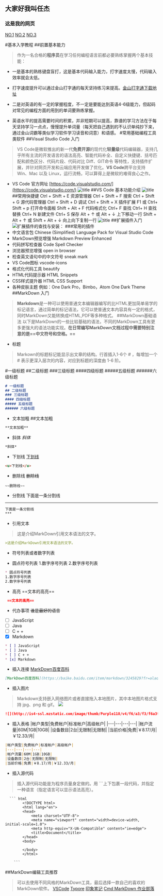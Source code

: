 ## 大家好我叫任杰 
### 这是我的网页
[NO.1](http://jiege.xyz/vue/1.html)
[NO.2](https://jiege.xyz/vue/2.html)
[NO.3](https://jiege.xyz/vue/3.html)

#基本入学教程
##前置基本能力
>作为一名合格的**程序员**在学习任何编程语言前都必要熟练掌握两个基本技能：
- 一是基本的熟练键盘盲打，这是基本代码输入能力，打字速度太慢，代码输入效率就会太低。
* 打字速度提升可以通过金山打字通的每天坚持练习来提高。[金山打字通下载地址](https://www.51dzt.com/)
- 二是对英语的有一定的掌握程度，不一定是要能达到英语4-6级能力，但起码对常见的编程方面的用到的单词要熟练掌握。
* 英语水平的提高需要时间的积累，并非短期可以提高，靠谱的学习方法在于每天坚持学习一点点，慢慢提升单词量（每天把自己遇到的不认识单纯抄下来，通过金山词霸等类似学习软件学习读音和词意）和语感。
#常用基础编程工具类软件
##Visual Studio Code 入门
>VS Code是微软推出的新一代**免费开源**的现代化**轻量级**代码编辑器，支持几乎所有主流的开发语言的语法高亮、智能代码补全、自定义快捷键、括号匹配和颜色区分、代码片段、代码对比 Diff、GIT命令 等特性，支持插件扩展，并针对网页开发和云端应用开发做了优化。**VS Code**跨平台支持 Win、Mac 以及 Linux，运行流畅，可以算得上是微软的难得良心之作。
- VS Code 官方网址 [https://code.visualstudio.com/](https://code.visualstudio.com/)
![title](img/1.jpg)
##VS Code 基本功能介绍
![title](img/1.png)
##常用快捷键
Ctrl + Shift + E 资源管理器
Ctrl + Shift + F 搜索
Ctrl + Shift + G 源代码管理器
Ctrl + Shift + D 调试
Ctrl + Shift + X 插件扩展
F1 或 Ctrl+ Shift + p 打开命令面板
Shift + Alt + F 代码格式化
Ctrl+ F 查找
Ctrl+ H 查找替换
Ctrl+ N 新建文件
Ctrl+ S 保存
Alt + ↑ 或 Alt + ↓ 上下移动一行
Shift + Alt + ↑ 或 Shift + Alt + ↓ 向上向下复制一行
![title](img/2.jpg)
##扩展插件入门
![扩展插件的查找与安装：](img/2.png)
###常用的插件
- 中文语言包 Chinese (Simplified) Language Pack for Visual Studio Code
- MarkDown预览增强 Markdown Preview Enhanced
- 代码拼写检查器 Code Spell Checker
- 浏览器预览增强 open in browser
- 检查英文语句中的中文符号 sneak mark
- VS Code图标 vscode-icons
- 格式化代码工具 beautify
- HTML代码提示器 HTML Snippets
- CSS样式提升器 HTML CSS Support
- 各种皮肤主题 例如：One Dark Pro，Bimbo，Atom One Dark Theme
##MarkDown 入门
>**Markdown**是一种可以使用普通文本编辑器编写的比HTML更加简单易学的标记语言，通过简单的标记语法，它可以使普通文本内容具有一定的格式，同时MarkDown又能转换成HTML,PDF等多种格式。
##MarkDown基础语法
>以下是MarkDown的一些比较基础的语法，不同的MarkDown工具有更多更强大的语法功能实现。**在日常编写MarkDown文档过程中需要特别注意的是==中文符号和空格。==**
- 标题
>Markown的标题标记能显示出文章的结构。行首插入1-6个 # ，每增加一个 # 表示更深入层次的内容，对应到标题的深度由 1-6 阶。

#一级标题
##二级标题
###三级标题
####四级标题
#####五级标题
######六级标题
~~~  markdown
# 一级标题
## 二级标题
### 三级标题
#### 四级标题
##### 五级标题
###### 六级标题
~~~
- 文本加粗
##文本加粗
~~~ markdown
**文本加粗**
~~~
- 斜体
*斜体*
~~~ markdown
*斜体*
~~~
- 下划线
<u>下划线</u>
~~~ markdown
<u>下划线</u>
~~~
- 删除线
~~删除线~~
~~~ mark down
~~删除线~~ 
~~~
- 分割线
下面是一条分割线
***
~~~ markdown
下面是一条分割线
***
~~~
- 引用文本
>这是介绍MarkDown引用文本语法的文字。
~~~ markdown
>这是介绍MarkDown引用文本语法的文字。
~~~
- 符号列表或者数字列表
* 圆点符号列表
1.数字序号列表
2.数字序号列表
~~~ markdown
* 圆点符号列表
1.数字序号列表
2.数字序号列表
~~~
- 高亮
==文本的高亮==
~~~ markdown
 ==文本的高亮==
 ~~~
 - 代办事项
 ~~谁是最好的语言~~
 * [ ] JavaScript
 * [ ] Java
 * [ ] C + +
 * [x] Markdown
 ~~~ markdown
 * [ ] JavaScript
 * [ ] Java
 * [ ] C + +
 * [x] Markdown
~~~
- 插入连接
[MarkDown百度百科](https://baike.baidu.com/item/markdown/3245829?fr=aladdin)
~~~ markdown
[MarkDown百度百科](https://baike.baidu.com/item/markdown/3245829?fr=aladdin)
~~~
- 插入图片
>Markdown支持嵌入网络图片或者直接拖入本地图片，其中本地图片格式支持 jpg、png 和 gif。
![](http://is4-ssl.mzstatic.com/image/thumb/Purple118/v4/f6/a3/f3/f6a3f3b8-8243-05ad-41f2-2fe69ae9d0d5/source/512x512bb.jpg)
~~~ markdown
![](http://is4-ssl.mzstatic.com/image/thumb/Purple118/v4/f6/a3/f3/f6a3f3b8-8243-05ad-41f2-2fe69ae9d0d5/source/512x512bb.jpg)
~~~
- 插入表格
|帐户类型|免费帐户|标准帐户|高级帐户|
|---|---|---|---|
|帐户流量|60M|1GB|10GB|
|设备数目|2台|无限制|无限制|
|当前价格|免费|￥8.17/月|￥12.33/月|
~~~ markdown
|帐户类型|免费帐户|标准帐户|高级帐户|
|---|---|---|---|
|帐户流量|60M|1GB|10GB|
|设备数目|2台|无限制|无限制|
|当前价格|免费|￥8.17/月|￥12.33/月|
~~~
- 插入源代码
>插入源代码功能是为程序员量身定做的。用 ```上下包裹一段代码，并指定一种语言（指定语言可以显示语法高亮）。
~~~ markdonw
  ``` html
        <!DOCTYPE html>
        <html lang="en">
        <head>
            <meta charset="UTF-8">
            <meta name="viewport" content="width=device-width, initial-scale=1.0">
            <meta http-equiv="X-UA-Compatible" content="ie=edge">
            <title>Document</title>
        </head>
        <body>     

        </body>
        </html>

    ```
~~~
##MarkDown编辑工具推荐
>可以去使用不同风格的MarkDown工具，最后选择一款自己的喜欢的MarkDown软件。
[VSCode](https://code.visualstudio.com/)
[Typore](https://www.typora.io/)
[印象笔记](https://help.yinxiang.com/hc/)
[Cmd MarkDown 作业部落](https://www.zybuluo.com/cmd/)
